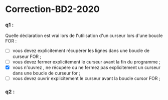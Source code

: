 # Correction-BD2-2020

### q1 :
   Quelle déclaration est vrai lors de l'utilisation d'un curseur lors d'une boucle FOR : 
- [ ] vous devez explicitement récupérer les lignes dans une boucle de curseur FOR ;
- [ ] vous devez fermer explicitement le curseur avant la fin du programme ; 
- [x] vous n'ouvrez , ne récupère ou  ne fermez pas explicitement un curseur dans une boucle de curseur for ; 
- [ ] vous devez ouvrir explicitement le curseur avant la boucle cursor FOR ; 
### q2  :
 
